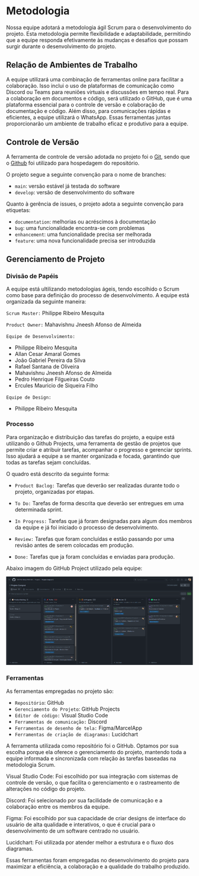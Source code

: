 
# Metodologia

Nossa equipe adotará a metodologia ágil Scrum para o desenvolvimento do projeto. Esta metodologia permite flexibilidade e adaptabilidade, permitindo que a equipe responda efetivamente às mudanças e desafios que possam surgir durante o desenvolvimento do projeto.

## Relação de Ambientes de Trabalho

A equipe utilizará uma combinação de ferramentas online para facilitar a colaboração. Isso inclui o uso de plataformas de comunicação como Discord ou Teams para reuniões virtuais e discussões em tempo real. Para a colaboração em documentos e código, será utilizado o GitHub, que é uma plataforma essencial para o controle de versão e colaboração de documentação e código. Além disso, para comunicações rápidas e eficientes, a equipe utilizará o WhatsApp. Essas ferramentas juntas proporcionarão um ambiente de trabalho eficaz e produtivo para a equipe.


## Controle de Versão

A ferramenta de controle de versão adotada no projeto foi o
[Git](https://git-scm.com/), sendo que o [Github](https://github.com)
foi utilizado para hospedagem do repositório.

O projeto segue a seguinte convenção para o nome de branches:

- `main`: versão estável já testada do software
- `develop`: versão de desenvolvimento do software

Quanto à gerência de issues, o projeto adota a seguinte convenção para
etiquetas:

- `documentation`: melhorias ou acréscimos à documentação
- `bug`: uma funcionalidade encontra-se com problemas
- `enhancement`: uma funcionalidade precisa ser melhorada
- `feature`: uma nova funcionalidade precisa ser introduzida

## Gerenciamento de Projeto

### Divisão de Papéis

A equipe está ultilizando metodologias ágeis, tendo escolhido o Scrum como base para definição do processo de desenvolvimento. A equipe está organizada da seguinte maneira:

`Scrum Master:` Philippe Ribeiro Mesquita

`Product Owner:` Mahavishnu Jneesh Afonso de Almeida 

`Equipe de Desenvolvimento:`

* Philippe Ribeiro Mesquita
* Allan Cesar Amaral Gomes 
* João Gabriel Pereira da Silva 
* Rafael Santana de Oliveira 
* Mahavishnu Jneesh Afonso de Almeida
* Pedro Henrique Filgueiras Couto
* Ercules Mauricio de Siqueira Filho

`Equipe de Design:`
* Philippe Ribeiro Mesquita

### Processo

Para organização e distribuição das tarefas do projeto, a equipe está utilizando o Github Projects, uma ferramenta de gestão de projetos que permite criar e atribuir tarefas, acompanhar o progresso e gerenciar sprints. Isso ajudará a equipe a se manter organizada e focada, garantindo que todas as tarefas sejam concluídas.

O quadro está descrito da seguinte forma:

* `Product Baclog:` Tarefas que deverão ser realizadas durante todo o projeto, organizadas por etapas.

* `To Do:` Tarefas de forma descrita que deverão ser entregues em uma determinada sprint.

* `In Progress:` Tarefas que já foram designadas para algum dos membros da equipe e já foi iniciado o processo de desenvolvimento.

* `Review:` Tarefas que foram concluídas e estão passando por uma revisão antes de serem colocadas em produção.

* `Done:` Tarefas que ja foram concluídas e enviadas para produção.

Abaixo imagem do GitHub Project utilizado pela equipe:

![Print do Projects Compraí](img/Projects-Comprai.png)

### Ferramentas

As ferramentas empregadas no projeto são:

- `Repositório`: GitHub
- `Gerenciamento do Projeto`: GitHub Projects
- `Editor de código:` Visual Studio Code
- `Ferramentas de comunicação:` Discord
- `Ferramentas de desenho de tela:` Figma/MarcelApp
- `Ferramentas de criação de diagramas:` Lucidchart

A ferramenta utilizada como repositório foi o GitHub. Optamos por sua escolha porque ela oferece o gerenciamento do projeto, mantendo toda a equipe informada e sincronizada com relação às tarefas baseadas na metodologia Scrum.

Visual Studio Code: Foi escolhido por sua integração com sistemas de controle de versão, o que facilita o gerenciamento e o rastreamento de alterações no código do projeto.

Discord: Foi selecionado por sua facilidade de comunicação e a colaboração entre os membros da equipe.

Figma: Foi escolhido por sua capacidade de criar designs de interface do usuário de alta qualidade e interativos, o que é crucial para o desenvolvimento de um software centrado no usuário.

Lucidchart: Foi utilizada por atender melhor a estrutura e o fluxo dos diagramas.

Essas ferramentas foram empregadas no desenvolvimento do projeto para maximizar a eficiência, a colaboração e a qualidade do trabalho produzido.